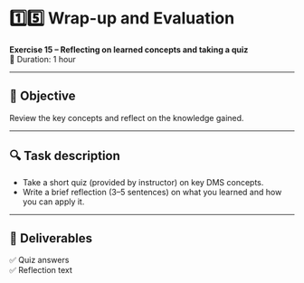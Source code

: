 # 1️⃣5️⃣ Wrap-up and Evaluation

**Exercise 15 – Reflecting on learned concepts and taking a quiz**  
📅 Duration: 1 hour

---

## 🎯 Objective

Review the key concepts and reflect on the knowledge gained.

---

## 🔍 Task description

- Take a short quiz (provided by instructor) on key DMS concepts.
- Write a brief reflection (3–5 sentences) on what you learned and how you can apply it.

---

## 📄 Deliverables

✅ Quiz answers  
✅ Reflection text